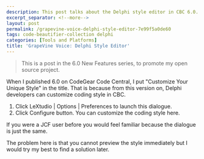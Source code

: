 ```yaml
---
description: This post talks about the Delphi style editor in CBC 6.0.
excerpt_separator: <!--more-->
layout: post
permalink: /grapevine-voice-delphi-style-editor-7e99f5a0de60
tags: code-beautifier-collection delphi
categories: [Tools and Platforms]
title: 'GrapeVine Voice: Delphi Style Editor'
---
```

> This is a post in the 6.0 New Features series, to promote my open source project.

When I published 6.0 on CodeGear Code Central, I put "Customize Your Unique Style" in the title. That is because from this version on, Delphi developers can customize coding style in CBC.
<!--more-->

1. Click LeXtudio | Options | Preferences to launch this dialogue.
1. Click Configure button. You can customize the coding style here.

If you were a JCF user before you would feel familiar because the dialogue is just the same.

The problem here is that you cannot preview the style immediately but I would try my best to find a solution later.

